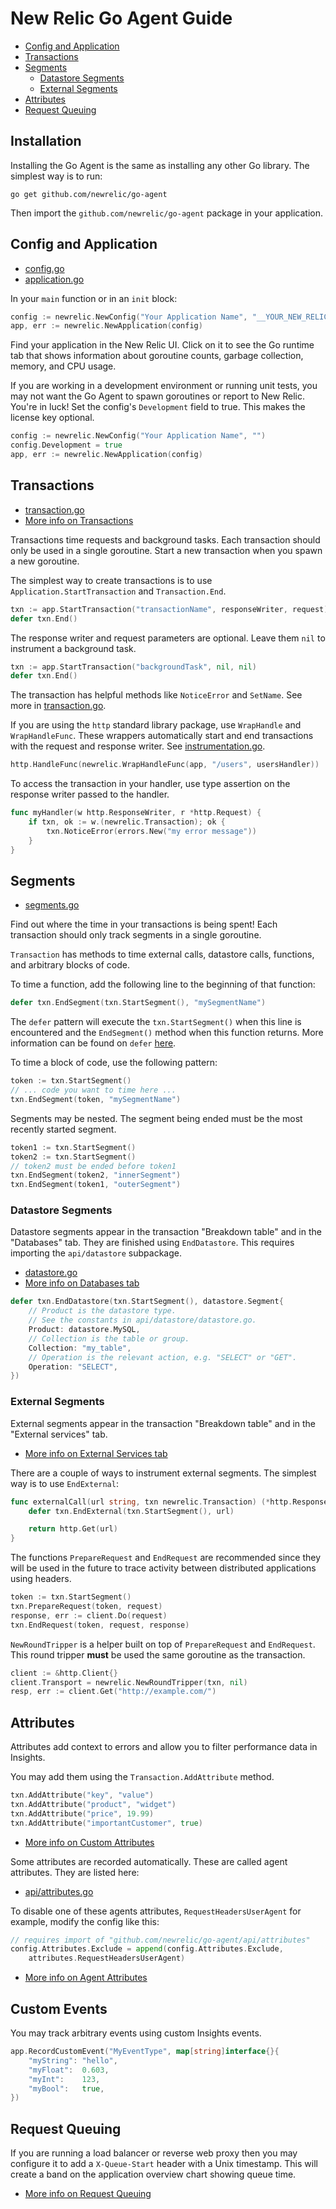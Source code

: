# New Relic Go Agent Guide

* [Config and Application](#config-and-application)
* [Transactions](#transactions)
* [Segments](#segments)
  * [Datastore Segments](#datastore-segments)
  * [External Segments](#external-segments)
* [Attributes](#attributes)
* [Request Queuing](#request-queuing)

## Installation

Installing the Go Agent is the same as installing any other Go library.  The
simplest way is to run:

```
go get github.com/newrelic/go-agent
```

Then import the `github.com/newrelic/go-agent` package in your application.

## Config and Application

* [config.go](api/config.go)
* [application.go](api/application.go)

In your `main` function or in an `init` block:

```go
config := newrelic.NewConfig("Your Application Name", "__YOUR_NEW_RELIC_LICENSE_KEY__")
app, err := newrelic.NewApplication(config)
```

Find your application in the New Relic UI.  Click on it to see the Go runtime
tab that shows information about goroutine counts, garbage collection, memory,
and CPU usage.

If you are working in a development environment or running unit tests, you may
not want the Go Agent to spawn goroutines or report to New Relic.  You're in
luck!  Set the config's `Development` field to true.  This makes the license key
optional.

```go
config := newrelic.NewConfig("Your Application Name", "")
config.Development = true
app, err := newrelic.NewApplication(config)
```

## Transactions

* [transaction.go](api/transaction.go)
* [More info on Transactions](https://docs.newrelic.com/docs/apm/applications-menu/monitoring/transactions-page)

Transactions time requests and background tasks.  Each transaction should only
be used in a single goroutine.  Start a new transaction when you spawn a new
goroutine.

The simplest way to create transactions is to use
`Application.StartTransaction` and `Transaction.End`.

```go
txn := app.StartTransaction("transactionName", responseWriter, request)
defer txn.End()
```

The response writer and request parameters are optional.  Leave them `nil` to
instrument a background task.

```go
txn := app.StartTransaction("backgroundTask", nil, nil)
defer txn.End()
```

The transaction has helpful methods like `NoticeError` and `SetName`.
See more in [transaction.go](api/transaction.go).

If you are using the `http` standard library package, use `WrapHandle` and
`WrapHandleFunc`.  These wrappers automatically start and end transactions with
the request and response writer.  See [instrumentation.go](instrumentation.go).

```go
http.HandleFunc(newrelic.WrapHandleFunc(app, "/users", usersHandler))
```

To access the transaction in your handler, use type assertion on the response
writer passed to the handler.

```go
func myHandler(w http.ResponseWriter, r *http.Request) {
	if txn, ok := w.(newrelic.Transaction); ok {
		txn.NoticeError(errors.New("my error message"))
	}
}
```

## Segments

* [segments.go](api/segments.go)

Find out where the time in your transactions is being spent!  Each transaction
should only track segments in a single goroutine.

`Transaction` has methods to time external calls, datastore calls, functions,
and arbitrary blocks of code.  

To time a function, add the following line to the beginning of that function:

```go
defer txn.EndSegment(txn.StartSegment(), "mySegmentName")
```

The `defer` pattern will execute the `txn.StartSegment()` when this line is
encountered and the `EndSegment()` method when this function returns.  More
information can be found on `defer` [here](https://gobyexample.com/defer).

To time a block of code, use the following pattern:

```go
token := txn.StartSegment()
// ... code you want to time here ...
txn.EndSegment(token, "mySegmentName")
```

Segments may be nested.  The segment being ended must be the most recently
started segment.

```go
token1 := txn.StartSegment()
token2 := txn.StartSegment()
// token2 must be ended before token1
txn.EndSegment(token2, "innerSegment")
txn.EndSegment(token1, "outerSegment")
```

### Datastore Segments

Datastore segments appear in the transaction "Breakdown table" and in the
"Databases" tab.  They are finished using `EndDatastore`.  This requires
importing the `api/datastore` subpackage.

* [datastore.go](api/datastore/datastore.go)
* [More info on Databases tab](https://docs.newrelic.com/docs/apm/applications-menu/monitoring/databases-slow-queries-page)

```go
defer txn.EndDatastore(txn.StartSegment(), datastore.Segment{
	// Product is the datastore type.
	// See the constants in api/datastore/datastore.go.
	Product: datastore.MySQL,
	// Collection is the table or group.
	Collection: "my_table",
	// Operation is the relevant action, e.g. "SELECT" or "GET".
	Operation: "SELECT",
})
```

### External Segments

External segments appear in the transaction "Breakdown table" and in the
"External services" tab.  

* [More info on External Services tab](https://docs.newrelic.com/docs/apm/applications-menu/monitoring/external-services-page)

There are a couple of ways to instrument external
segments.  The simplest way is to use `EndExternal`:

```go
func externalCall(url string, txn newrelic.Transaction) (*http.Response, error) {
	defer txn.EndExternal(txn.StartSegment(), url)

	return http.Get(url)
}
```

The functions `PrepareRequest` and `EndRequest` are recommended since they will
be used in the future to trace activity between distributed applications using
headers.

```go
token := txn.StartSegment()
txn.PrepareRequest(token, request)
response, err := client.Do(request)
txn.EndRequest(token, request, response)
```

`NewRoundTripper` is a helper built on top of `PrepareRequest` and `EndRequest`.
This round tripper **must** be used the same goroutine as the transaction.

```go
client := &http.Client{}
client.Transport = newrelic.NewRoundTripper(txn, nil)
resp, err := client.Get("http://example.com/")
```

## Attributes

Attributes add context to errors and allow you to filter performance data
in Insights.

You may add them using the `Transaction.AddAttribute` method.

```go
txn.AddAttribute("key", "value")
txn.AddAttribute("product", "widget")
txn.AddAttribute("price", 19.99)
txn.AddAttribute("importantCustomer", true)
```

* [More info on Custom Attributes](https://docs.newrelic.com/docs/insights/new-relic-insights/decorating-events/insights-custom-attributes)

Some attributes are recorded automatically.  These are called agent attributes.
They are listed here:

* [api/attributes.go](api/attributes.go)

To disable one of these agents attributes, `RequestHeadersUserAgent` for
example, modify the config like this:

```go
// requires import of "github.com/newrelic/go-agent/api/attributes"
config.Attributes.Exclude = append(config.Attributes.Exclude,
	attributes.RequestHeadersUserAgent)
```

* [More info on Agent Attributes](https://docs.newrelic.com/docs/agents/manage-apm-agents/agent-metrics/agent-attributes)

## Custom Events

You may track arbitrary events using custom Insights events.

```go
app.RecordCustomEvent("MyEventType", map[string]interface{}{
	"myString": "hello",
	"myFloat":  0.603,
	"myInt":    123,
	"myBool":   true,
})
```

## Request Queuing

If you are running a load balancer or reverse web proxy then you may configure
it to add a `X-Queue-Start` header with a Unix timestamp.  This will create a
band on the application overview chart showing queue time.

* [More info on Request Queuing](https://docs.newrelic.com/docs/apm/applications-menu/features/request-queuing-tracking-front-end-time)
